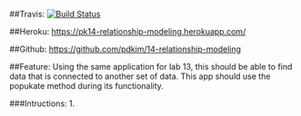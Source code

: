 ##Travis:
[![Build Status](https://travis-ci.com/pdkim/14-relationship-modeling.svg?branch=pk14)](https://travis-ci.com/pdkim/14-relationship-modeling)

##Heroku:
https://pk14-relationship-modeling.herokuapp.com/

##Github: 
https://github.com/pdkim/14-relationship-modeling


##Feature:
Using the same application for lab 13, this should be able to find data that is connected to another set of data.  This app should use the popukate method during its functionality.

###Intructions:
1. 